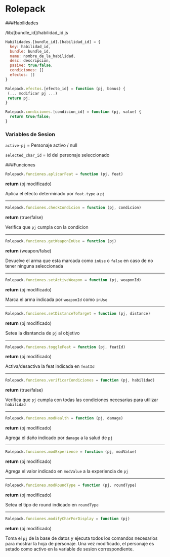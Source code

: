 # Rolepack



###Habilidades

/lib/[bundle_id]/habilidad_id.js
```javascript
Habilidades.[bundle_id].[habilidad_id] = {
  key: habilidad_id,
  bundle: bundle_id,
  name: nombre_de_la_habilidad,
  desc: descripcion,
  pasive: true/false,
  condiciones: []
  efectos: []
}

Rolepack.efectos.[efecto_id] = function (pj, bonus) {
 (... modificar pj ...)
 return pj;
}

Rolepack.condiciones.[condicion_id] = function (pj, value) {
  return true/false;
}
```
### Variables de Sesion
`active-pj` = Personaje activo / null

`selected_char_id` = id del personaje seleccionado

###Funciones
```javascript
Rolepack.funciones.aplicarFeat = function (pj, feat)
```
**return** (pj modificado)

Aplica el efecto determinado por `feat.type` a `pj`

---
```javascript
Rolepack.funciones.checkCondicion = function (pj, condicion)
```
**return** (true/false)

Verifica que `pj` cumpla con la condicion

---
```javascript
Rolepack.funciones.getWeaponInUse = function (pj)
```
**return** (weapon/false)

Devuelve el arma que esta marcada como `inUse` o `false` en caso de no tener ninguna seleccionada

---
```javascript
Rolepack.funciones.setActiveWeapon = function (pj, weaponId)
```
**return** (pj modificado)

Marca el arma indicada por `weaponId` como `inUse`

---
```javascript
Rolepack.funciones.setDistanceToTarget = function (pj, distance)
```
**return** (pj modificado)

Setea la disntancia de `pj` al objetivo

---
```javascript
Rolepack.funciones.toggleFeat = function (pj, featId)
```
**return** (pj modificado)

Activa/desactiva la feat indicada en `featId`

---
```javascript
Rolepack.funciones.verificarCondiciones = function (pj, habilidad)
```
**return** (true/false)

Verifica que `pj` cumpla con todas las condiciones necesarias para utilizar `habilidad`

---
```javascript
Rolepack.funciones.modHealth = function (pj, damage)
```
**return** (pj modificado)

Agrega el daño indicado por `damage` a la salud de `pj`

---
```javascript
Rolepack.funciones.modExperience = function (pj, modValue)
```
**return** (pj modificado)

Agrega el valor indicado en `modValue` a la experiencia de `pj`

---
```javascript
Rolepack.funciones.modRoundType = function (pj, roundType)
```
**return** (pj modificado)

Setea el tipo de round indicado en `roundType`

---
```javascript
Rolepack.funciones.modifyCharForDisplay = function (pj)
```
**return** (pj modificado)

Toma el `pj` de la base de datos y ejecuta todos los comandos necesarios para mostrar la hoja de personaje.
Una vez modificado, el personaje es setado como activo en la variable de sesion correspondiente.
